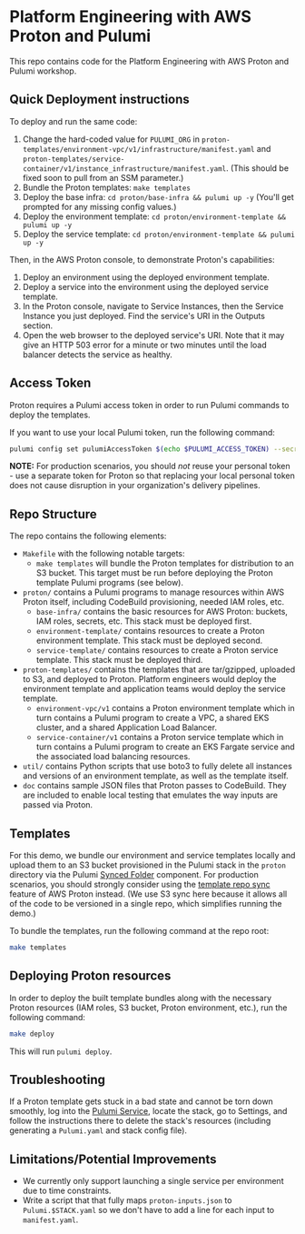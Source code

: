 # Platform Engineering with AWS Proton and Pulumi

This repo contains code for the Platform Engineering with AWS Proton and Pulumi workshop.

## Quick Deployment instructions

To deploy and run the same code:

1. Change the hard-coded value for `PULUMI_ORG` in `proton-templates/environment-vpc/v1/infrastructure/manifest.yaml` and `proton-templates/service-container/v1/instance_infrastructure/manifest.yaml`. (This should be fixed soon to pull from an SSM parameter.)
1. Bundle the Proton templates: `make templates`
1. Deploy the base infra: `cd proton/base-infra && pulumi up -y` (You'll get prompted for any missing config values.)
1. Deploy the environment template: `cd proton/environment-template && pulumi up -y`
1. Deploy the service template: `cd proton/environment-template && pulumi up -y`

Then, in the AWS Proton console, to demonstrate Proton's capabilities:

1. Deploy an environment using the deployed environment template.
1. Deploy a service into the environment using the deployed service template.
1. In the Proton console, navigate to Service Instances, then the Service Instance you just deployed. Find the service's URI in the Outputs section.
1. Open the web browser to the deployed service's URI. Note that it may give an HTTP 503 error for a minute or two minutes until the load balancer detects the service as healthy.

## Access Token

Proton requires a Pulumi access token in order to run Pulumi commands to deploy the templates.

If you want to use your local Pulumi token, run the following command:

```bash
pulumi config set pulumiAccessToken $(echo $PULUMI_ACCESS_TOKEN) --secret
```

**NOTE:** For production scenarios, you should _not_ reuse your personal token - use a separate token for Proton so that replacing your local personal token does not cause disruption in your organization's delivery pipelines.

## Repo Structure

The repo contains the following elements:

- `Makefile` with the following notable targets:
  - `make templates` will bundle the Proton templates for distribution to an S3 bucket. This target must be run before deploying the Proton template Pulumi programs (see below).
- `proton/` contains a Pulumi programs to manage resources within AWS Proton itself, including CodeBuild provisioning, needed IAM roles, etc.
  - `base-infra/` contains the basic resources for AWS Proton: buckets, IAM roles, secrets, etc. This stack must be deployed first.
  - `environment-template/` contains resources to create a Proton environment template. This stack must be deployed second.
  - `service-template/` contains resources to create a Proton service template. This stack must be deployed third.
- `proton-templates/` contains the templates that are tar/gzipped, uploaded to S3, and deployed to Proton. Platform engineers would deploy the environment template and application teams would deploy the service template.
  - `environment-vpc/v1` contains a Proton environment template which in turn contains a Pulumi program to create a VPC, a shared EKS cluster, and a shared Application Load Balancer.
  - `service-container/v1` contains a Proton service template which in turn contains a Pulumi program to create an EKS Fargate service and the associated load balancing resources.
- `util/` contains Python scripts that use boto3 to fully delete all instances and versions of an environment template, as well as the template itself.
- `doc` contains sample JSON files that Proton passes to CodeBuild. They are included to enable local testing that emulates the way inputs are passed via Proton.

## Templates

For this demo, we bundle our environment and service templates locally and upload them to an S3 bucket provisioned in the Pulumi stack in the `proton` directory via the Pulumi [Synced Folder](https://www.pulumi.com/registry/packages/synced-folder/) component. For production scenarios, you should strongly consider using the [template repo sync](https://docs.aws.amazon.com/proton/latest/userguide/ag-template-sync-configs.html) feature of AWS Proton instead. (We use S3 sync here because it allows all of the code to be versioned in a single repo, which simplifies running the demo.)

To bundle the templates, run the following command at the repo root:

```bash
make templates
```

## Deploying Proton resources

In order to deploy the built template bundles along with the necessary Proton resources (IAM roles, S3 bucket, Proton environment, etc.), run the following command:

```bash
make deploy
```

This will run `pulumi deploy`.

## Troubleshooting

If a Proton template gets stuck in a bad state and cannot be torn down smoothly, log into the [Pulumi Service](https://app.pulumi.com), locate the stack, go to Settings, and follow the instructions there to delete the stack's resources (including generating a `Pulumi.yaml` and stack config file).

## Limitations/Potential Improvements

- We currently only support launching a single service per environment due to time constraints.
- Write a script that that fully maps `proton-inputs.json` to `Pulumi.$STACK.yaml` so we don't have to add a line for each input to `manifest.yaml`.
